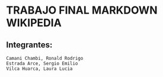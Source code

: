 # TRABAJO FINAL MARKDOWN WIKIPEDIA

## Integrantes:
```
Camani Chambi, Ronald Rodrigo
Estrada Arce, Sergio Emilio
Vilca Huarca, Laura Lucia
```
